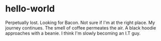 # hello-world
Perpetually lost. Looking for Bacon. Not sure if I'm at the right place. 
My journey continues. The smell of coffee permeates the air. A black hoodie approaches with a beanie. I think I'm slowly becoming an I.T guy. 
